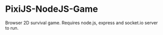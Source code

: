 # PixiJS-NodeJS-Game
Browser 2D survival game. Requires node.js, express and socket.io server to run.
